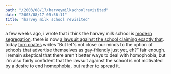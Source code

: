 ```yaml
---
path: "/2003/08/17/harveymilkschoolrevisited" 
date: "2003/08/17 05:56:11" 
title: "harvey milk school revisited" 
---
```

<p>a few weeks ago, i wrote that i think the harvey milk school is <a href="http://weblog.randomchaos.com/index.php?date=2003-07-29&amp;title=modern+school+segregation">modern segregation</a>. there is now <a href="http://www.cnn.com/2003/EDUCATION/08/14/gay.school.ap/">a lawsuit against the school claiming exactly that</a>. today <a href="http://www.plasticbag.org/archives/2003/08/on_the_distribution_of_gay_teenagers.shtml#comments">tom coates</a> writes <q>But let's not close our minds to the option of schools that advertise themselves as gay-friendly just yet, eh?</q> fair enough. i remain skeptical that there aren't better ways to deal with homophobia, but i'm also fairly confident that the lawsuit against the school is not motivated by a desire to end homophobia, but rather to spread it.</p>